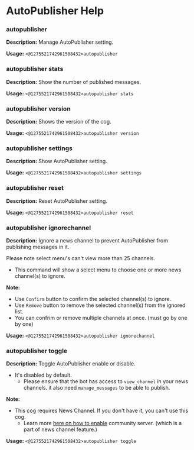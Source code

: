 # AutoPublisher Help

### autopublisher

**Description:** Manage AutoPublisher setting.

**Usage:** `<@1275521742961508432>autopublisher`

### autopublisher stats

**Description:** Show the number of published messages.

**Usage:** `<@1275521742961508432>autopublisher stats`

### autopublisher version

**Description:** Shows the version of the cog.

**Usage:** `<@1275521742961508432>autopublisher version`

### autopublisher settings

**Description:** Show AutoPublisher setting.

**Usage:** `<@1275521742961508432>autopublisher settings`

### autopublisher reset

**Description:** Reset AutoPublisher setting.

**Usage:** `<@1275521742961508432>autopublisher reset`

### autopublisher ignorechannel

**Description:** Ignore a news channel to prevent AutoPublisher from publishing messages in it.

Please note select menu's can't view more than 25 channels.

- This command will show a select menu to choose one or more news channel(s) to ignore.

**Note:**
- Use `Confirm` button to confirm the selected channel(s) to ignore.
- Use `Remove` button to remove the selected channel(s) from the ignored list.
- You can confrim or remove multiple channels at once. (must go by one by one)

**Usage:** `<@1275521742961508432>autopublisher ignorechannel`

### autopublisher toggle

**Description:** Toggle AutoPublisher enable or disable.

- It's disabled by default.
    - Please ensure that the bot has access to `view_channel` in your news channels. it also need `manage_messages` to be able to publish.

**Note:**
- This cog requires News Channel. If you don't have it, you can't use this cog.
    - Learn more [here on how to enable](https://support.discord.com/hc/en-us/articles/360047132851-Enabling-Your-Community-Server) community server. (which is a part of news channel feature.)

**Usage:** `<@1275521742961508432>autopublisher toggle`

